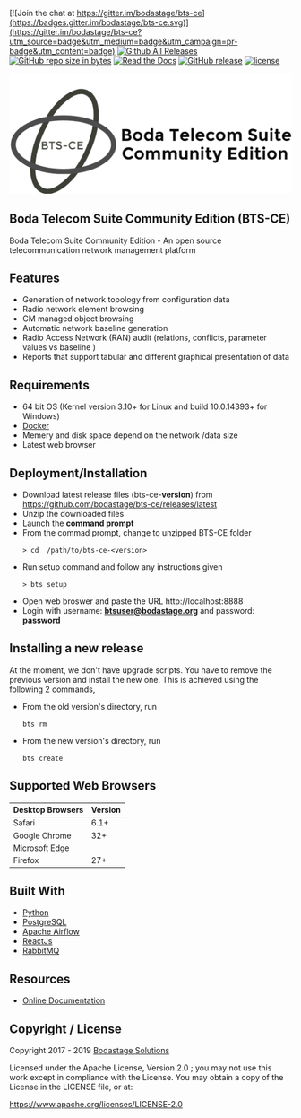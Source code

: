 [![Join the chat at https://gitter.im/bodastage/bts-ce](https://badges.gitter.im/bodastage/bts-ce.svg)](https://gitter.im/bodastage/bts-ce?utm_source=badge&utm_medium=badge&utm_campaign=pr-badge&utm_content=badge) [![Github All Releases](https://img.shields.io/github/downloads/bodastage/bts-ce/total.svg)](https://github.com/bodastage/bts-ce/releases/latest) [![GitHub repo size in bytes](https://img.shields.io/github/repo-size/bodastage/bts-ce.svg)](https://github.com/bodastage/bts-ce) [![Read the Docs](https://img.shields.io/readthedocs/bts-ce-docs.svg)]() [![GitHub release](https://img.shields.io/github/release/bodastage/bts-ce.svg)](https://github.com/bodastage/bts-ce/releases) [![license](https://img.shields.io/github/license/bodastage/bts-ce.svg)](https://raw.githubusercontent.com/bodastage/bts-ce/master/LICENCE)

![BTS-CE Logo](/images/btsce-logo-named-selection.png)

## Boda Telecom Suite Community Edition (BTS-CE)

Boda Telecom Suite Community Edition - An open source telecommunication network management platform

## Features

* Generation of network topology from configuration data
* Radio network element browsing
* CM managed object browsing 
* Automatic network baseline generation
* Radio Access Network (RAN) audit (relations, conflicts, parameter values vs baseline )
* Reports that support tabular and different graphical presentation of data

## Requirements 

* 64 bit OS (Kernel version 3.10+ for Linux and build 10.0.14393+ for Windows)
* [Docker](https://www.docker.com/get-docker)
* Memery and disk space depend on the network /data size
* Latest web browser

## Deployment/Installation

* Download latest release files (bts-ce-**version**) from https://github.com/bodastage/bts-ce/releases/latest
* Unzip the downloaded files
* Launch the **command prompt**
* From the commad prompt, change to unzipped BTS-CE folder
  ```batch 
  > cd  /path/to/bts-ce-<version>
  ```
* Run setup command and follow any instructions given
  ```batch 
  > bts setup
  ```
* Open web broswer and paste the URL http://localhost:8888
* Login with username: **btsuser@bodastage.org** and password: **password**

## Installing a new release 
At the moment, we don't have upgrade scripts. You have to remove the previous version and install the new one. 
This is achieved using the following 2 commands,

* From the old version's directory, run 
	```batch 
	bts rm
	```
* From the new version's directory, run 
	```batch 
	bts create
	```

## Supported Web Browsers

| Desktop Browsers | Version |
| -------- | -------- |
| Safari | 6.1+ |
| Google Chrome | 32+ |
| Microsoft Edge | |
| Firefox | 27+ |

## Built With
- [Python](https://www.python.org)
- [PostgreSQL](https://www.postgresql.org/)
- [Apache Airflow](https://airflow.apache.org/)
- [ReactJs](http://reactjs.org/)
- [RabbitMQ](https://www.rabbitmq.com/)

## Resources

* [Online Documentation](http://docs.bodastage.com)

## Copyright / License

Copyright 2017 - 2019 [Bodastage Solutions](http://www.bodastage.com)

Licensed under the Apache License, Version 2.0 ; you may not use this work except in compliance with the License. You may obtain a copy of the License in the LICENSE file, or at:

https://www.apache.org/licenses/LICENSE-2.0

